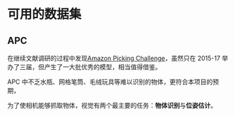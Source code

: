 # 可用的数据集

## APC

在继续文献调研的过程中发现[Amazon Picking Challenge](https://amazonpickingchallenge.org)，虽然只在 2015-17 举办了三届，但产生了一大批优秀的模型，相当值得借鉴。

APC 中不乏水瓶、网格笔筒、毛绒玩具等难以识别的物体，更符合本项目的预期，

为了使相机能够抓取物体，视觉有两个最主要的任务：**物体识别**与**位姿估计**。
